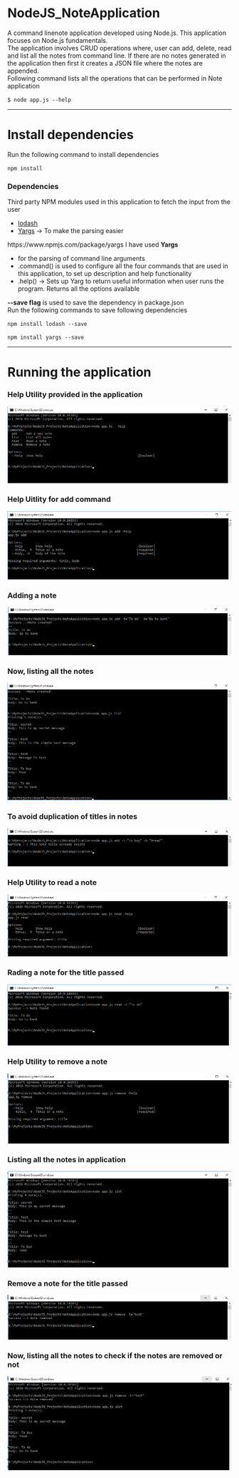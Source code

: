 # NodeJS_NoteApplication
A command linenote application developed using Node.js. This application focuses on Node.js fundamentals.<br>
The application involves CRUD operations where, user can add, delete, read and list all the notes from command line. If there are no notes generated in the application then first it creates a JSON file where the notes are appended.
<br>Following command lists all the operations that can be performed in Note application

```
$ node app.js --help
```


<hr>

# Install dependencies

Run the following command to install dependencies

```
npm install
```

### Dependencies

Third party NPM modules used in this application to fetch the input from the user
<ul>
<li><a href="https://www.npmjs.com/package/lodash">lodash</a></li>
  <li><a href="https://www.npmjs.com/package/yargs">Yargs</a> -> To make the parsing easier</li>
</ul>
https://www.npmjs.com/package/yargs
I have used <b>Yargs</b> 
<ul>
  <li>for the parsing of command line arguments</li>
  <li>.command() is used to configure all the four commands that are used in this application, to set up description and help functionality</li>
  <li>.help() -> Sets up Yarg to return useful information when user runs the program. Returns all the options available</li>
</ul>

<b>--save flag</b> is used to save the dependency in package.json<br>
Run the following commands to save following dependencies

```
npm install lodash --save
```
```
npm install yargs --save
```

<hr>
<h1>Running the application</h1>

### Help Utility provided in the application
<img src="https://github.com/patilankita79/NodeJS_NoteApplication/blob/master/Screenshots/1_helpUtility.png" />

### Help Uitlity for add command
<img src="https://github.com/patilankita79/NodeJS_NoteApplication/blob/master/Screenshots/2_helpUtilityAdd.png" />

### Adding a note
<img src="https://github.com/patilankita79/NodeJS_NoteApplication/blob/master/Screenshots/3_AddNote.png" />

### Now, listing all the notes
<img src="https://github.com/patilankita79/NodeJS_NoteApplication/blob/master/Screenshots/4_addAndlistAllNotes.png" />

### To avoid duplication of titles in notes
<img src="https://github.com/patilankita79/NodeJS_NoteApplication/blob/master/Screenshots/5_DuplicateTitleCase.png" />

### Help Utility to read a note 
<img src="https://github.com/patilankita79/NodeJS_NoteApplication/blob/master/Screenshots/6_helpUtilityRead.png" />

### Rading a note for the title passed
<img src="https://github.com/patilankita79/NodeJS_NoteApplication/blob/master/Screenshots/7_readNote.png" />

### Help Utility to remove a note
<img src="https://github.com/patilankita79/NodeJS_NoteApplication/blob/master/Screenshots/8_helpUtilityRemove.png" />

### Listing all the notes in application
<img src="https://github.com/patilankita79/NodeJS_NoteApplication/blob/master/Screenshots/10_listAllNotes.png" />

### Remove a note for the title passed
<img src="https://github.com/patilankita79/NodeJS_NoteApplication/blob/master/Screenshots/9_removeNote.png" />

### Now, listing all the notes to check if the notes are removed or not
<img src="https://github.com/patilankita79/NodeJS_NoteApplication/blob/master/Screenshots/11_removeAndList.png" />





